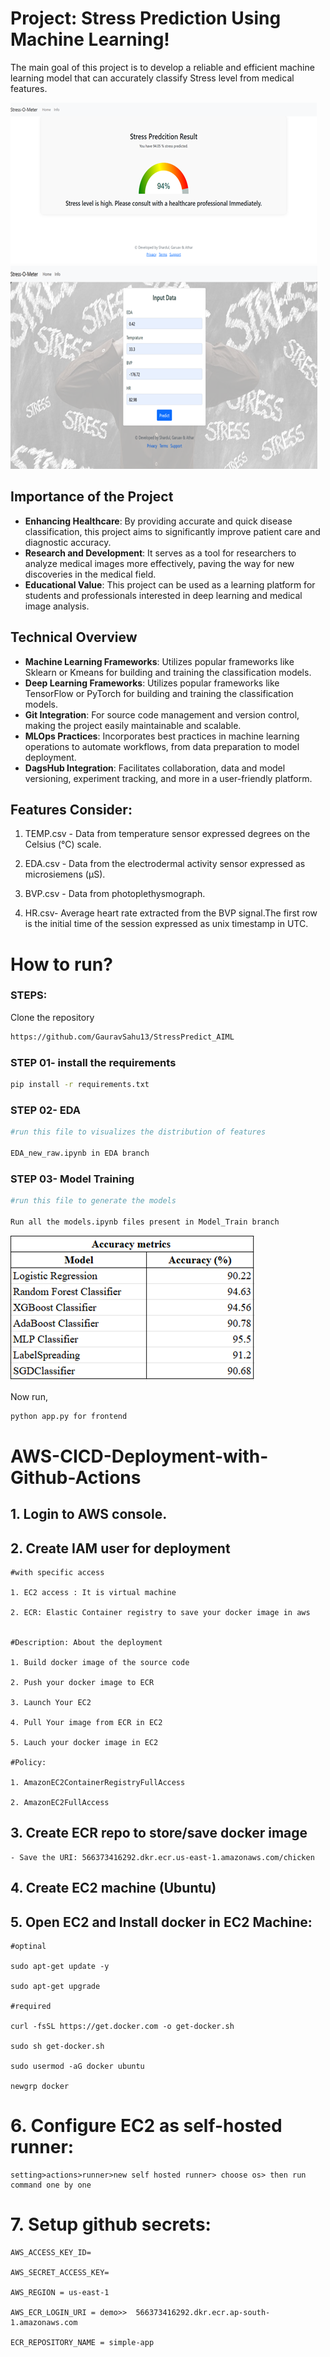 # Project: Stress Prediction Using Machine Learning!
The main goal of this project is to develop a reliable and efficient machine learning model that can accurately classify Stress level from medical features.

<img src="Picture1.png">

<img src="Picture2.png">

## Importance of the Project
- **Enhancing Healthcare**: By providing accurate and quick disease classification, this project aims to significantly improve patient care and diagnostic accuracy.
- **Research and Development**: It serves as a tool for researchers to analyze medical images more effectively, paving the way for new discoveries in the medical field.
- **Educational Value**: This project can be used as a learning platform for students and professionals interested in deep learning and medical image analysis.

## Technical Overview
- **Machine Learning Frameworks**: Utilizes popular frameworks like Sklearn or Kmeans for building and training the classification models.
- **Deep Learning Frameworks**: Utilizes popular frameworks like TensorFlow or PyTorch for building and training the classification models.
- **Git Integration**: For source code management and version control, making the project easily maintainable and scalable.
- **MLOps Practices**: Incorporates best practices in machine learning operations to automate workflows, from data preparation to model deployment.
- **DagsHub Integration**: Facilitates collaboration, data and model versioning, experiment tracking, and more in a user-friendly platform.

## Features Consider:

1. TEMP.csv - Data from temperature sensor expressed degrees on the Celsius (°C) scale.

2. EDA.csv - Data from the electrodermal activity sensor expressed as microsiemens (μS).

3. BVP.csv - Data from photoplethysmograph.
4. HR.csv- Average heart rate extracted from the BVP signal.The first row is the initial time of the session expressed as unix timestamp in UTC.

# How to run?
### STEPS:

Clone the repository

```bash
https://github.com/GauravSahu13/StressPredict_AIML
```

### STEP 01- install the requirements
```bash
pip install -r requirements.txt
```

### STEP 02- EDA
```bash
#run this file to visualizes the distribution of features

EDA_new_raw.ipynb in EDA branch
```
### STEP 03- Model Training
```bash
#run this file to generate the models

Run all the models.ipynb files present in Model_Train branch
```

<img src="Picture3.png">

Now run,
```bash
python app.py for frontend
```


# AWS-CICD-Deployment-with-Github-Actions

## 1. Login to AWS console.

## 2. Create IAM user for deployment

	#with specific access

	1. EC2 access : It is virtual machine

	2. ECR: Elastic Container registry to save your docker image in aws


	#Description: About the deployment

	1. Build docker image of the source code

	2. Push your docker image to ECR

	3. Launch Your EC2 

	4. Pull Your image from ECR in EC2

	5. Lauch your docker image in EC2

	#Policy:

	1. AmazonEC2ContainerRegistryFullAccess

	2. AmazonEC2FullAccess

	
## 3. Create ECR repo to store/save docker image
    - Save the URI: 566373416292.dkr.ecr.us-east-1.amazonaws.com/chicken

	
## 4. Create EC2 machine (Ubuntu) 

## 5. Open EC2 and Install docker in EC2 Machine:
	
	
	#optinal

	sudo apt-get update -y

	sudo apt-get upgrade
	
	#required

	curl -fsSL https://get.docker.com -o get-docker.sh

	sudo sh get-docker.sh

	sudo usermod -aG docker ubuntu

	newgrp docker
	
# 6. Configure EC2 as self-hosted runner:
    setting>actions>runner>new self hosted runner> choose os> then run command one by one


# 7. Setup github secrets:

    AWS_ACCESS_KEY_ID=

    AWS_SECRET_ACCESS_KEY=

    AWS_REGION = us-east-1

    AWS_ECR_LOGIN_URI = demo>>  566373416292.dkr.ecr.ap-south-1.amazonaws.com

    ECR_REPOSITORY_NAME = simple-app
